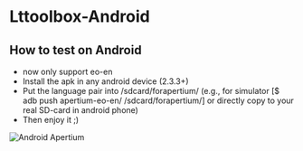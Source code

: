 Lttoolbox-Android
=================

How to test on Android
----------------------

- now only support eo-en
- Install the apk in any android device (2.3.3+)
- Put the language pair into /sdcard/forapertium/ (e.g., for simulator [$ adb push apertium-eo-en/ /sdcard/forapertium/] or directly copy to your real SD-card in android phone)
- Then enjoy it ;)

![Android Apertium](http://farm8.staticflickr.com/7080/7017242597_57a664d6a1.jpg "android apertium")


